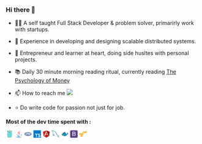 ### Hi there 👋

- 👨‍💻 A self taught Full Stack Developer & problem solver, primarirly work with startups.

- 📄 Experience in developing and designing scalable distributed systems.

- 🌱 Entrepreneur and learner at heart, doing side husltes with personal projects.

- 📚 Daily 30 minute morning reading ritual, currently reading <a href="https://www.amazon.in/Psychology-Money-Morgan-Housel/dp/9390166268/"> The Psychology of Money </a>

- 📫 How to reach me  <a href="https://twitter.com/pankhurt"> <img src="https://img.shields.io/twitter/follow/pankhurt?label=Connect&style=social" /></a>

- ⭐ Do write code for passion not just for job.

**Most of the dev time spent with :**  

<code><img height="20" src="https://github.com/devicons/devicon/blob/master/icons/go/go-original.svg"></code>
<code><img height="20" src="https://github.com/devicons/devicon/blob/master/icons/java/java-original.svg"></code>
<code><img height="20" src="https://github.com/devicons/devicon/blob/master/icons/php/php-plain.svg"></code>
<code><img height="20" src="https://github.com/devicons/devicon/blob/master/icons/typescript/typescript-original.svg"></code>
<code><img height="20" src="https://github.com/devicons/devicon/blob/master/icons/angularjs/angularjs-original.svg"></code>
<code><img height="20" src="https://github.com/devicons/devicon/blob/master/icons/mysql/mysql-original.svg"></code>
<code><img height="20" src="https://github.com/devicons/devicon/blob/master/icons/docker/docker-original.svg"></code> 
<code><img height="20" src="https://github.com/devicons/devicon/blob/master/icons/bootstrap/bootstrap-plain.svg"></code>
<code><img height="20" src="https://github.com/devicons/devicon/blob/master/icons/amazonwebservices/amazonwebservices-original.svg"></code>

<!---
Pankhur/Pankhur is a ✨ special ✨ repository because its `README.md` (this file) appears on your GitHub profile.
You can click the Preview link to take a look at your changes.
--->

